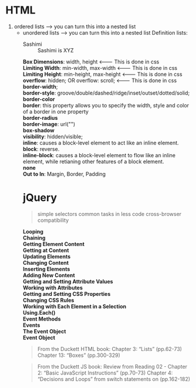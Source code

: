 # HTML
<ol><li> ordered lists --> you can turn this into a nested list
<ul><li> unordered lists --> you can turn this into a nested list
Definition lists: 
  <dl>
    <dt> Sashimi</dt>
    <dd> Sashimi is XYZ </dd>

**Box Dimensions**: width, height <--- This is done in css <br>
**Limiting Width**: min-width, max-width <--- This is done in css<br>
**Limiting Height**: min-height, max-height <--- This is done in css<br>
**overflow**: hidden; OR overflow: scroll; <--- This is done in css<br>
**border-width**; <br>
**border-style**: groove/double/dashed/ridge/inset/outset/dotted/solid;<br>
**border-color**<br>
**border**: this property allows you to specify the width, style and color of a border in one property<br>
**border-radius**<br>
**border-image**: url("")<br>
**box-shadow**<br>
**visibility**: hidden/visible;<br>
**inline**: causes a block-level element to act like an inline element.<br>
**block**: reverse.<br>
**inline-block**: causes a block-level element to flow like an inline element, while retianing other features of a block element.<br>
**none**<br>
**Out to In**: Margin, Border, Padding<br>


# jQuery
> simple selectors
> common tasks in less code
> cross-browser compatibility<br>

**Looping**<br>
**Chaining**<br>
**Getting Element Content**<br>
**Getting at Content**<br>
**Updating Elements**<br>
**Changing Content**<br>
**Inserting Elements**<br>
**Adding New Content**<br>
**Getting and Setting Attribute Values**<br>
**Working with Attributes**<br>
**Getting and Setting CSS Properties**<br>
**Changing CSS Rules**<br>
**Working with Each Element in a Selection**<br>
**Using.Each()**<br>
**Event Methods**<br>
**Events**<br>
**The Event Object**<br>
**Event Object**<br>



>From the Duckett HTML book:
>Chapter 3: “Lists” (pp.62-73)
>Chapter 13: “Boxes” (pp.300-329)

>From the Duckett JS book:
>Review from Reading 02 - Chapter 2: “Basic JavaScript Instructions” (pp.70-73)
>Chapter 4: “Decisions and Loops” from switch statements on (pp.162-182)